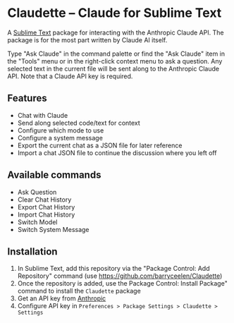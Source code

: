 # Claudette – Claude for Sublime Text

A [Sublime Text](http://www.sublimetext.com) package for interacting with the Anthropic Claude API. The package is for the most part written by Claude AI itself.

Type "Ask Claude" in the command palette or find the "Ask Claude" item in the "Tools" menu or in the right-click context menu to ask a question. Any selected text in the current file will be sent along to the Anthropic Claude API. Note that a Claude API key is required.

## Features

- Chat with Claude
- Send along selected code/text for context
- Configure which mode to use
- Configure a system message
- Export the current chat as a JSON file for later reference
- Import a chat JSON file to continue the discussion where you left off

## Available commands

- Ask Question
- Clear Chat History
- Export Chat History
- Import Chat History
- Switch Model
- Switch System Message

## Installation

1. In Sublime Text, add this repository via the "Package Control: Add Repository" command (use https://github.com/barryceelen/Claudette)
2. Once the repository is added, use the Package Control: Install Package" command to install the `Claudette` package
2. Get an API key from [Anthropic](https://console.anthropic.com/)
3. Configure API key in `Preferences > Package Settings > Claudette > Settings`
